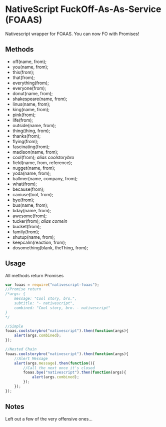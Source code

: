 # NativeScript FuckOff-As-As-Service (FOAAS)
Nativescript wrapper for FOAAS.  You can now FO with Promises!

## Methods
* off(name, from);
* you(name, from);
* this(from);
* that(from);
* everything(from);
* everyone(from);
* donut(name, from);
* shakespeare(name, from);
* linus(name, from);
* king(name, from);
* pink(from);
* life(from);
* outside(name, from);
* thing(thing, from);
* thanks(from);
* flying(from);
* fascinating(from);
* madison(name, from);
* cool(from); *alias coolstorybro*
* field(name, from, reference);
* nugget(name, from);
* yoda(name, from);
* ballmer(name, company, from);
* what(from);
* because(from);
* caniuse(tool, from);
* bye(from);
* bus(name, from);
* bday(name, from);
* awesome(from);
* tucker(from); *alias comein*
* bucket(from);
* family(from);
* shutup(name, from);
* keepcalm(reaction, from);
* dosomething(blank, theThing, from);

## Usage
All methods return Promises
``` js
var foaas = require("nativescript-foaas");
//Promise return
/*args: {
    message: "Cool story, bro.",
    subtitle: "- nativescript",
    combined: "Cool story, bro. - nativescript"   
}
*/

//Simple
foaas.coolstorybro("nativescript").then(function(args){
    alert(args.combined);
});

//Nested Chain
foaas.coolstorybro("nativescript").then(function(args){
    //Alert Message
    alert(args.message).then(function(){
        //Call the next once it's closed
        foaas.bye("nativescript").then(function(args){
            alert(args.combined); 
        });        
    });
});
```

## Notes
Left out a few of the very offensive ones...